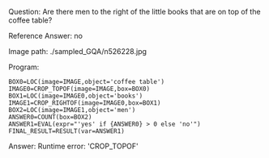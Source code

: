 Question: Are there men to the right of the little books that are on top of the coffee table?

Reference Answer: no

Image path: ./sampled_GQA/n526228.jpg

Program:

```
BOX0=LOC(image=IMAGE,object='coffee table')
IMAGE0=CROP_TOPOF(image=IMAGE,box=BOX0)
BOX1=LOC(image=IMAGE0,object='books')
IMAGE1=CROP_RIGHTOF(image=IMAGE0,box=BOX1)
BOX2=LOC(image=IMAGE1,object='men')
ANSWER0=COUNT(box=BOX2)
ANSWER1=EVAL(expr="'yes' if {ANSWER0} > 0 else 'no'")
FINAL_RESULT=RESULT(var=ANSWER1)
```
Answer: Runtime error: 'CROP_TOPOF'

